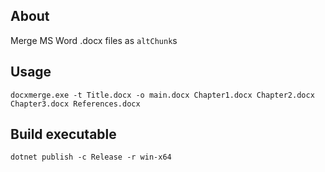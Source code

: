 ## About

Merge MS Word .docx files as `altChunk`s

## Usage 

```
docxmerge.exe -t Title.docx -o main.docx Chapter1.docx Chapter2.docx Chapter3.docx References.docx
```

## Build executable

```
dotnet publish -c Release -r win-x64
```

